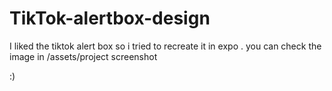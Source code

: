 # TikTok-alertbox-design
I liked the tiktok alert box so i tried to recreate it in expo . 
you can check the image in /assets/project screenshot

:)
